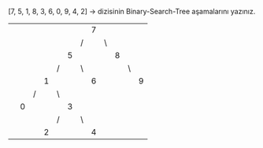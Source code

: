 [7, 5, 1, 8, 3, 6, 0, 9, 4, 2] -> dizisinin Binary-Search-Tree aşamalarını yazınız.


	
|  |  |  |  |  |  |  |  |  |  |  |  |
|--|--|--|- |- |- |- |- |- |- |- |- |
|  |  |  |  |  |  |  | 7|  |  |  |  |  
|  |  |  |  |  |  | /|  |\ |  |  |  | 
|  |  |  |  |  | 5|  |  |  |8 |  |  | 
|  |  |  |  | /|  |\ |  |  |  |\ |  | 
|  |  |  | 1|  |  |  |6 |  |  |  | 9|
|  |  | /|  |\ |  |  |  |  |  |  |  |
|  | 0|  |  |  | 3|  |  |  |  |  |  |
|  |  |  |  | /|  |\ |  |  |  |  |  |
|  |  |  | 2|  |  |  |4 |  |  |  |  |		